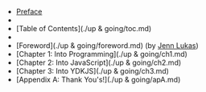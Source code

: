 * [Preface](preface.md)
* 
* [Table of Contents](./up & going/toc.md)
* 
* [Foreword](./up & going/foreword.md) (by [Jenn Lukas](http://jennlukas.com))
* [Chapter 1: Into Programming](./up & going/ch1.md)
* [Chapter 2: Into JavaScript](./up & going/ch2.md)
* [Chapter 3: Into YDKJS](./up & going/ch3.md)
* [Appendix A: Thank You's!](./up & going/apA.md)